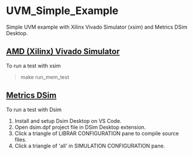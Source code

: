 # UVM_Simple_Example

Simple UVM example with Xilinx Vivado Simulator (xsim) and Metrics DSim Desktop.

## [AMD (Xilinx) Vivado Simulator](https://www.xilinx.com/support/download/index.html/content/xilinx/en/downloadNav/vivado-design-tools.html)

To run a test with xsim

> make run_mem_test

## [Metrics DSim](https://www.metrics.ca/)

To run a test with Dsim

1. Install and setup Dsim Desktop on VS Code.
2. Open dsim.dpf project file in DSim Desktop extension.
3. Click a triangle of LIBRAR CONFIGURATION pane to compile source files.
4. Click a triangle of 'all' in SIMULATION CONFIGURATION pane.
